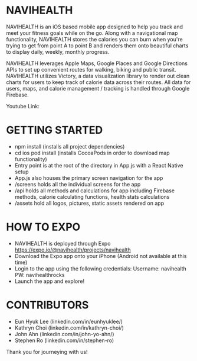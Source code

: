 # NAVIHEALTH
NAVIHEALTH is an iOS based mobile app designed to help you track and meet your fitness goals while on the go. Along with a navigational map functionality, NAVIHEALTH stores the calories you can burn when you're trying to get from point A to point B and renders them onto beautiful charts to display daily, weekly, monthly progress.

NAVIHEALTH leverages Apple Maps, Google Places and Google Directions APIs to set up convenient routes for walking, biking and public transit. NAVIHEALTH utilizes Victory, a data visualization library to render out clean charts for users to keep track of calorie data across their routes. All data for users, maps, and calorie management / tracking is handled through Google Firebase.

Youtube Link:

# GETTING STARTED
- npm install (installs all project dependencies)
- cd ios pod install (installs CocoaPods in order to download map functionality)
- Entry point is at the root of the directory in App.js with a React Native setup
- App.js also houses the primary screen navigation for the app
- /screens holds all the individual screens for the app
- /api holds all methods and calculations for app including Firebase methods, calorie calculating functions, health stats calculations
- /assets hold all logos, pictures, static assets rendered on app


# HOW TO EXPO
- NAVIHEALTH is deployed through Expo
https://expo.io/@navihealth/projects/navihealth
- Download the Expo app onto your iPhone (Android not available at this time)
- Login to the app using the following credentials:
Username: navihealth
PW: navihealthrocks
- Launch the app and explore!

# CONTRIBUTORS
- Eun Hyuk Lee (linkedin.com/in/eunhyuklee/)
- Kathryn Choi (linkedin.com/in/kathryn-choi/)
- John Ahn (linkedin.com/in/john-yo-ahn/)
- Stephen Ro (linkedin.com/in/stephen-ro)

Thank you for journeying with us!
